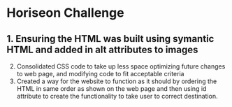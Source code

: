 # Horiseon Challenge
## 1. Ensuring the HTML was built using symantic HTML and added in alt attributes to images
   2. Consolidated CSS code to take up less space optimizing future changes to web page, and modifying code to fit acceptable criteria
   3. Created a way for the website to function as it should by ordering the HTML in same order as shown on the web page and then using id attribute to create the functionality to take user to correct destination.
   

